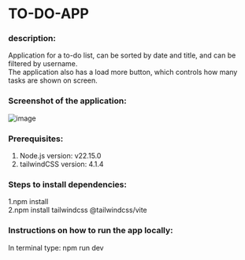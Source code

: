 # TO-DO-APP

### description:
Application for a to-do list, can be sorted by date and title, and can be filtered by username.<br/>
The application also has a load more button, which controls how many tasks are shown on screen.<br/>

### Screenshot of the application:<br/>
![image](https://github.com/user-attachments/assets/b547a200-d2ac-4db8-a6d2-e67c9f3d62ea)

### Prerequisites:<br/>
1. Node.js version: v22.15.0 <br/>
2. tailwindCSS version: 4.1.4 <br/>
  
### Steps to install dependencies:<br/>
1.npm install <br/>
2.npm install tailwindcss @tailwindcss/vite <br/>

### Instructions on how to run the app locally:<br/>
In terminal type: npm run dev

